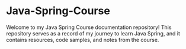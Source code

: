 # Java-Spring-Course
Welcome to my Java Spring Course documentation repository! This repository serves as a record of my journey to learn Java Spring, and it contains resources, code samples, and notes from the course.
